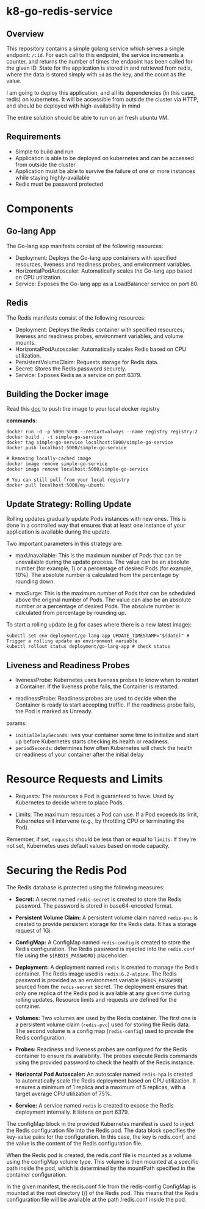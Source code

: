 # k8-go-redis-service

## Overview

This repository contains a simple golang service which serves a single endpoint: `/:id`. For each call to this endpoint, the service increments a counter, and returns the number of times the endpoint has been called for the given ID. State for the application is stored in and retrieved from redis, where the data is stored simply with `id` as the key, and the count as the value.

I am going to deploy this application, and all its dependencies (in this case, redis) on kubernetes. It will be accessible from outside the cluster via HTTP, and should be deployed with high-availability in mind

The entire solution should be able to run on an fresh ubuntu VM.

## Requirements

- Simple to build and run
- Application is able to be deployed on kubernetes and can be accessed from outside the cluster
- Application must be able to survive the failure of one or more instances while staying highly-available
- Redis must be password protected

# Components
## Go-lang App
The Go-lang app manifests consist of the following resources:

- Deployment: Deploys the Go-lang app containers with specified resources, liveness and readiness probes, and environment variables.
- HorizontalPodAutoscaler: Automatically scales the Go-lang app based on CPU utilization.
- Service: Exposes the Go-lang app as a LoadBalancer service on port 80.

## Redis
The Redis manifests consist of the following resources:

- Deployment: Deploys the Redis container with specified resources, liveness and readiness probes, environment variables, and volume mounts.
- HorizontalPodAutoscaler: Automatically scales Redis based on CPU utilization.
- PersistentVolumeClaim: Requests storage for Redis data.
- Secret: Stores the Redis password securely.
- Service: Exposes Redis as a service on port 6379.

## Building the Docker image
Read this [doc](https://docs.docker.com/registry/deploying/) to push the image to your local docker registry

**commands**:
```
docker run -d -p 5000:5000 --restart=always --name registry registry:2
docker build . -t simple-go-service
docker tag simple-go-service localhost:5000/simple-go-service
docker push localhost:5000/simple-go-service

# Removing locally-cached image
docker image remove simple-go-service
docker image remove localhost:5000/simple-go-service

# You can still pull from your local registry
docker pull localhost:5000/my-ubuntu
```

## Update Strategy: Rolling Update
Rolling updates gradually update Pods instances with new ones. This is done in a controlled way that ensures that at least one instance of your application is available during the update.

Two important parameters in this strategy are:

- maxUnavailable: This is the maximum number of Pods that can be unavailable during the update process. The value can be an absolute number (for example, 1) or a percentage of desired Pods (for example, 10%). The absolute number is calculated from the percentage by rounding down.

- maxSurge: This is the maximum number of Pods that can be scheduled above the original number of Pods. The value can also be an absolute number or a percentage of desired Pods. The absolute number is calculated from percentage by rounding up.

To start a rolling update (e.g for cases where there is a new latest image):
```
kubectl set env deployment/go-lang-app UPDATE_TIMESTAMP="$(date)" # Trigger a rolling update an environment variable
kubectl rollout status deployment/go-lang-app # check status
```

## Liveness and Readiness Probes
- livenessProbe: Kubernetes uses liveness probes to know when to restart a Container. If the liveness probe fails, the Container is restarted.

- readinessProbe: Readiness probes are used to decide when the Container is ready to start accepting traffic. If the readiness probe fails, the Pod is marked as Unready. 

params:
- `initialDelaySeconds`: ives your container some time to initialize and start up before Kubernetes starts checking its health or readiness.
- `periodSeconds`: determines how often Kubernetes will check the health or readiness of your container after the initial delay

# Resource Requests and Limits

- Requests: The resources a Pod is guaranteed to have. Used by Kubernetes to decide where to place Pods.

- Limits: The maximum resources a Pod can use. If a Pod exceeds its limit, Kubernetes will intervene (e.g., by throttling CPU or terminating the Pod).

Remember, if set, `requests` should be less than or equal to `limits`. If they're not set, Kubernetes uses default values based on node capacity.

# Securing the Redis Pod

The Redis database is protected using the following measures:

- **Secret:** A secret named `redis-secret` is created to store the Redis password. The password is stored in base64-encoded format.

- **Persistent Volume Claim:** A persistent volume claim named `redis-pvc` is created to provide persistent storage for the Redis data. It has a storage request of 1Gi.

- **ConfigMap:** A ConfigMap named `redis-config` is created to store the Redis configuration. The Redis password is injected into the `redis.conf` file using the `${REDIS_PASSWORD}` placeholder.

- **Deployment:** A deployment named `redis` is created to manage the Redis container. The Redis image used is `redis:6.2-alpine`. The Redis password is provided as an environment variable (`REDIS_PASSWORD`) sourced from the `redis-secret` secret. The deployment ensures that only one replica of the Redis pod is available at any given time during rolling updates. Resource limits and requests are defined for the container.

- **Volumes:** Two volumes are used by the Redis container. The first one is a persistent volume claim (`redis-pvc`) used for storing the Redis data. The second volume is a config map (`redis-config`) used to provide the Redis configuration.

- **Probes:** Readiness and liveness probes are configured for the Redis container to ensure its availability. The probes execute Redis commands using the provided password to check the health of the Redis instance.

- **Horizontal Pod Autoscaler:** An autoscaler named `redis-hpa` is created to automatically scale the Redis deployment based on CPU utilization. It ensures a minimum of 1 replica and a maximum of 5 replicas, with a target average CPU utilization of 75%.

- **Service:** A service named `redis` is created to expose the Redis deployment internally. It listens on port 6379.


The configMap block in the provided Kubernetes manifest is used to inject the Redis configuration file into the Redis pod. The data block specifies the key-value pairs for the configuration. In this case, the key is redis.conf, and the value is the content of the Redis configuration file.

When the Redis pod is created, the redis.conf file is mounted as a volume using the configMap volume type. This volume is then mounted at a specific path inside the pod, which is determined by the mountPath specified in the container configuration.

In the given manifest, the redis.conf file from the redis-config ConfigMap is mounted at the root directory (/) of the Redis pod. This means that the Redis configuration file will be available at the path /redis.conf inside the pod.
